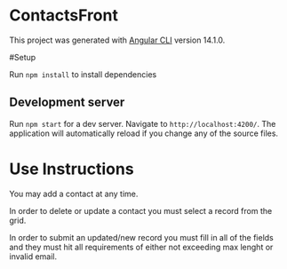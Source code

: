 # ContactsFront

This project was generated with [Angular CLI](https://github.com/angular/angular-cli) version 14.1.0.

#Setup

Run `npm install` to install dependencies


## Development server

Run `npm start` for a dev server. Navigate to `http://localhost:4200/`. The application will automatically reload if you change any of the source files.

# Use Instructions

You may add a contact at any time.

In order to delete or update a contact you must select a record from the grid.

In order to submit an updated/new record you must fill in all of the fields and they must hit all requirements of either not exceeding max lenght or invalid email.


